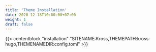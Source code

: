 ```yaml
---
title: 'Theme Installation'
date: 2020-12-18T10:00:00+07:00
weight: 1
draft: false
---
```


{{< contentblock "installation" "SITENAME:Kross,THEMEPATH:kross-hugo,THEMENAMEDIR:config.toml" >}}



